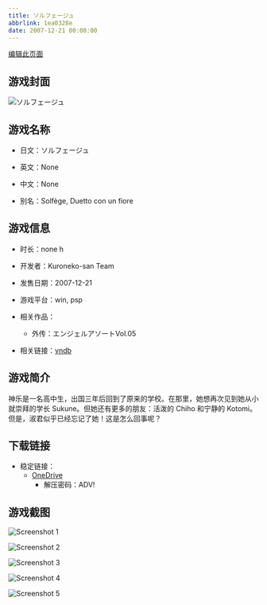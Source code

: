 ```yaml
---
title: ソルフェージュ
abbrlink: 1ea0328e
date: 2007-12-21 00:00:00
---
```

[编辑此页面](https://github.com/ACG-3/ADV3-source/blob/main/source/_posts/games/%E3%82%BD%E3%83%AB%E3%83%95%E3%82%A7%E3%83%BC%E3%82%B8%E3%83%A5.md)

## 游戏封面

![ソルフェージュ](https://pan.timero.xyz/onedrive/img_lib_001/%E3%82%BD%E3%83%AB%E3%83%95%E3%82%A7%E3%83%BC%E3%82%B8%E3%83%A5_cover.avif)


## 游戏名称

- 日文：ソルフェージュ
- 英文：None
- 中文：None

- 别名：Solfège, Duetto con un fiore


## 游戏信息

- 时长：none h
- 开发者：Kuroneko-san Team
- 发售日期：2007-12-21
- 游戏平台：win, psp
- 相关作品：
   - 外传：エンジェルアソートVol.05

- 相关链接：[vndb](https://vndb.org/v2113)


## 游戏简介

神乐是一名高中生，出国三年后回到了原来的学校。在那里，她想再次见到她从小就崇拜的学长 Sukune。但她还有更多的朋友：活泼的 Chiho 和宁静的 Kotomi。但是，淑君似乎已经忘记了她！这是怎么回事呢？


## 下载链接

- 稳定链接：
    - [OneDrive](https://pan.timero.xyz/onedrive/adv_lib_001/%E3%82%BD%E3%83%AB%E3%83%95%E3%82%A7%E3%83%BC%E3%82%B8%E3%83%A5)
        - 解压密码：ADV!



## 游戏截图


![Screenshot 1](https://pan.timero.xyz/onedrive/img_lib_001/%E3%82%BD%E3%83%AB%E3%83%95%E3%82%A7%E3%83%BC%E3%82%B8%E3%83%A5_Screenshot_1.avif)

![Screenshot 2](https://pan.timero.xyz/onedrive/img_lib_001/%E3%82%BD%E3%83%AB%E3%83%95%E3%82%A7%E3%83%BC%E3%82%B8%E3%83%A5_Screenshot_2.avif)

![Screenshot 3](https://pan.timero.xyz/onedrive/img_lib_001/%E3%82%BD%E3%83%AB%E3%83%95%E3%82%A7%E3%83%BC%E3%82%B8%E3%83%A5_Screenshot_3.avif)

![Screenshot 4](https://pan.timero.xyz/onedrive/img_lib_001/%E3%82%BD%E3%83%AB%E3%83%95%E3%82%A7%E3%83%BC%E3%82%B8%E3%83%A5_Screenshot_4.avif)

![Screenshot 5](https://pan.timero.xyz/onedrive/img_lib_001/%E3%82%BD%E3%83%AB%E3%83%95%E3%82%A7%E3%83%BC%E3%82%B8%E3%83%A5_Screenshot_5.avif)


